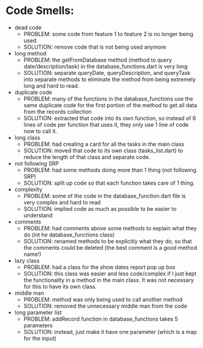 # Code Smells:
- dead code
  - PROBLEM: some code from feature 1 to feature 2 is no longer being used.
  - SOLUTION: remove code that is not being used anymore
- long method
  - PROBLEM: the getFromDatabase method (method to query date/description/task) in the database_functions.dart is very long
  - SOLUTION: separate queryDate, queryDescription, and queryTask into separate methods to eliminate the method from being extremely long and hard to read.
- duplicate code
  - PROBLEM: many of the functions in the database_functions use the same duplicate code for the first portion of the method to get all data from the records collection
  - SOLUTION: extracted that code into its own function, so instead of 6 lines of code per function that uses it, they only use 1 line of code now to call it.
- long class
  - PROBLEM: had creating a card for all the tasks in the main class
  - SOLUTION: moved that code to its own class (tasks_list.dart) to reduce the length of that class and separate code.
- not following SRP
  - PROBLEM: had some methods doing more than 1 thing (not following SRP)
  - SOLUTION: split up code so that each function takes care of 1 thing.
- complexity
  - PROBLEM: some of the code in the database_function.dart file is very complex and hard to read
  - SOLUTION: implied code as much as possible to be easier to understand
- comments
  - PROBLEM: had comments above some methods to explain what they do (int he database_functions class)
  - SOLUTION: renamed methods to be explicitly what they do, so that the comments could be deleted (the best comment is a good method name!)
- lazy class
  - PROBLEM: had a class for the show dates report pop up box
  - SOLUTION: this class was easier and less code/complex if I just kept the functionality in a method in the main class. It was not necessary for this to have its own class.
- middle man
  - PROBLEM: method was only being used to call another method
  - SOLUTION: removed the unnecessary middle man from the code
- long parameter list
  - PROBLEM: addRecord function in database_functions takes 5 parameters
  - SOLUTION: instead, just make it have one parameter (which is a map for the input)